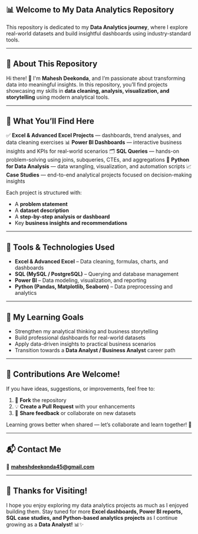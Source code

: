  ## 📊 Welcome to My Data Analytics Repository

This repository is dedicated to my **Data Analytics journey**, where I explore real-world datasets and build insightful dashboards using industry-standard tools.

---

## 📘 About This Repository

Hi there! 👋 I'm **Mahesh Deekonda**, and I’m passionate about transforming data into meaningful insights.
In this repository, you’ll find projects showcasing my skills in **data cleaning, analysis, visualization, and storytelling** using modern analytical tools.

---

## 🧠 What You’ll Find Here

✅ **Excel & Advanced Excel Projects** — dashboards, trend analyses, and data cleaning exercises
📊 **Power BI Dashboards** — interactive business insights and KPIs for real-world scenarios
🗂️ **SQL Queries** — hands-on problem-solving using joins, subqueries, CTEs, and aggregations
🐍 **Python for Data Analysis** — data wrangling, visualization, and automation scripts
📈 **Case Studies** — end-to-end analytical projects focused on decision-making insights

Each project is structured with:

* A **problem statement**
* A **dataset description**
* A **step-by-step analysis or dashboard**
* Key **business insights and recommendations**

---

## 🧰 Tools & Technologies Used

* **Excel & Advanced Excel** – Data cleaning, formulas, charts, and dashboards
* **SQL (MySQL / PostgreSQL)** – Querying and database management
* **Power BI** – Data modeling, visualization, and reporting
* **Python (Pandas, Matplotlib, Seaborn)** – Data preprocessing and analytics

---

## 🚀 My Learning Goals

* Strengthen my analytical thinking and business storytelling
* Build professional dashboards for real-world datasets
* Apply data-driven insights to practical business scenarios
* Transition towards a **Data Analyst / Business Analyst** career path

---

## 🤝 Contributions Are Welcome!

If you have ideas, suggestions, or improvements, feel free to:

1. 🍴 **Fork** the repository
2. 💡 **Create a Pull Request** with your enhancements
3. 💬 **Share feedback** or collaborate on new datasets

Learning grows better when shared — let’s collaborate and learn together! 🙌

---

## 📬 Contact Me

📧 **[maheshdeekonda45@gmail.com](mailto:maheshdeekonda45@gmail.com)**


---

## 🙏 Thanks for Visiting!

I hope you enjoy exploring my data analytics projects as much as I enjoyed building them.
Stay tuned for more **Excel dashboards, Power BI reports, SQL case studies, and Python-based analytics projects** as I continue growing as a **Data Analyst!** 📊✨

